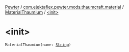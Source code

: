 [Pewter](../../index.md) / [com.ejektaflex.pewter.mods.thaumcraft.material](../index.md) / [MaterialThaumium](index.md) / [&lt;init&gt;](./-init-.md)

# &lt;init&gt;

`MaterialThaumium(name: `[`String`](https://kotlinlang.org/api/latest/jvm/stdlib/kotlin/-string/index.html)`)`